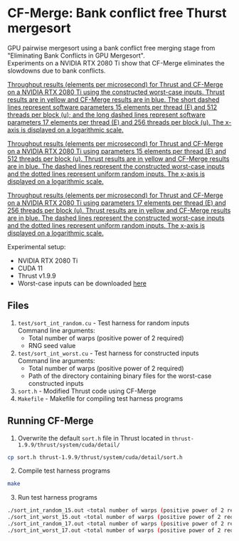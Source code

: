 # CF-Merge: Bank conflict free Thurst mergesort
GPU pairwise mergesort using a bank conflict free merging stage from "Eliminating Bank Conflicts in GPU Mergesort".  
Experiments on a NVIDIA RTX 2080 Ti show that CF-Merge eliminates the slowdowns due to bank conflicts.

[Throughput results (elements per microsecond) for Thrust and CF-Merge on a NVIDIA RTX 2080 Ti using the constructed worst-case inputs. Thrust results are in yellow and CF-Merge results are in blue.
The short dashed lines represent software parameters 15 elements per thread (E) and 512 threads per block (u); and the long dashed lines represent software parameters 17 elements per thread (E) and 256 threads per block (u). The x-axis is displayed on a logarithmic scale.](figures/rtx2080ti_sort_worst.pdf)

[Throughput results (elements per microsecond) for Thrust and CF-Merge on a NVIDIA RTX 2080 Ti using parameters 15 elements per thread (E) and 512 threads per block (u).
Thrust results are in yellow and CF-Merge results are in blue.
The dashed lines represent the constructed worst-case inputs and the dotted lines represent uniform random inputs.
The x-axis is displayed on a logarithmic scale.](figures/rtx2080ti_sort_15.pdf)

[Throughput results (elements per microsecond) for Thrust and CF-Merge on a NVIDIA RTX 2080 Ti using parameters 17 elements per thread (E)  and 256 threads per block (u).
Thrust results are in yellow and CF-Merge results are in blue.
The dashed lines represent the constructed worst-case inputs and the dotted lines represent uniform random inputs.
The x-axis is displayed on a logarithmic scale.](figures/rtx2080ti_sort_17.pdf)

Experimental setup:
* NVIDIA RTX 2080 Ti
* CUDA 11
* Thrust v1.9.9
* Worst-case inputs can be downloaded [here](https://drive.google.com/file/d/1_NlA1FIxeiKB1QPGh2iVKQKK3pocn43T/view?usp=sharing)

## Files
1. `test/sort_int_random.cu` - Test harness for random inputs  
Command line arguments:
   * Total number of warps (positive power of 2 required)
   * RNG seed value
3. `test/sort_int_worst.cu` - Test harness for constructed inputs  
Command line arguments:
   * Total number of warps (positive power of 2 required)
   * Path of the directory containing binary files for the worst-case constructed inputs
4. `sort.h` - Modified Thrust code using CF-Merge
5. `Makefile` - Makefile for compiling test harness programs

## Running CF-Merge
1. Overwrite the default `sort.h` file in Thrust located in `thrust-1.9.9/thrust/system/cuda/detail/`
```bash
cp sort.h thrust-1.9.9/thrust/system/cuda/detail/sort.h
```

2. Compile test harness programs
```bash
make
```

3. Run test harness programs
```bash
./sort_int_random_15.out <total number of warps (positive power of 2 required)> <RNG seed value>
./sort_int_worst_15.out <total number of warps (positive power of 2 required)> <directory filepath>
./sort_int_random_17.out <total number of warps (positive power of 2 required)> <RNG seed value>
./sort_int_worst_17.out <total number of warps (positive power of 2 required)> <directory filepath>
```
